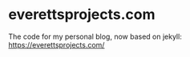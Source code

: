 # everettsprojects.com

The code for my personal blog, now based on jekyll:
https://everettsprojects.com/
